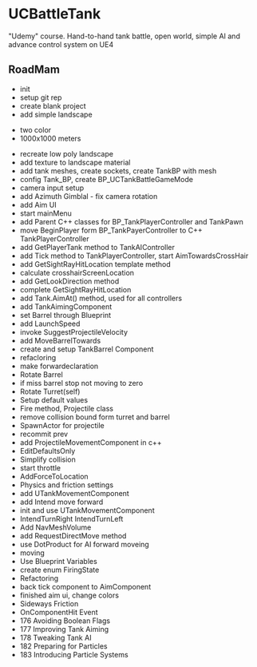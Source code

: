 # UCBattleTank
"Udemy" course. Hand-to-hand tank battle, open world, simple AI and advance control system on UE4

## RoadMam
* init
* setup git rep
* create blank project
* add simple landscape 
 - two color 
 - 1000x1000 meters
* recreate low poly landscape
* add texture to landscape material
* add tank meshes,  create sockets, create TankBP with mesh 
* config Tank_BP, create BP_UCTankBattleGameMode
* camera input setup
* add Azimuth Gimblal - fix camera rotation
* add Aim UI
* start mainMenu 
* add Parent C++ classes for BP_TankPlayerController and TankPawn
* move BeginPlayer form BP_TankPayerController to C++ TankPlayerController
* add GetPlayerTank method to TankAIController
* add Tick method to TankPlayerController, start AimTowardsCrossHair
* add GetSightRayHitLocation template method
* calculate crosshairScreenLocation
* add GetLookDirection method
* complete GetSightRayHitLocation 
* add Tank.AimAt() method, used for all controllers
* add TankAimingComponent
* set Barrel through Blueprint
* add LaunchSpeed
* invoke SuggestProjectileVelocity
* add MoveBarrelTowards
* create and setup TankBarrel Component
* refacloring
* make forwardeclaration
* Rotate Barrel
* if miss barrel stop not moving to zero  
* Rotate Turret(self)
* Setup default values
* Fire method, Projectile class
* remove collision bound form turret and barrel
* SpawnActor for projectile
* recommit prev
* add ProjectileMovementComponent in c++
* EditDefaultsOnly
* Simplify collision 
* start throttle
* AddForceToLocation
* Physics and friction settings
* add UTankMovementComponent
* add Intend move forward
* init and use UTankMovementComponent
* IntendTurnRight IntendTurnLeft
* Add NavMeshVolume
* add RequestDirectMove method
* use DotProduct for AI forward moveing
* moving
* Use Blueprint Variables
* create enum FiringState
* Refactoring
* back tick component to AimComponent
* finished aim ui, change colors 
* Sideways Friction
* OnComponentHit Event
* 176 Avoiding Boolean Flags
* 177 Improving Tank Aiming
* 178 Tweaking Tank AI
* 182 Preparing for Particles
* 183 Introducing Particle Systems







 